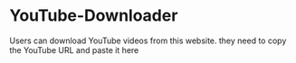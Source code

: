 # YouTube-Downloader
Users can download YouTube videos from this website. they need to copy the YouTube URL and paste it here
